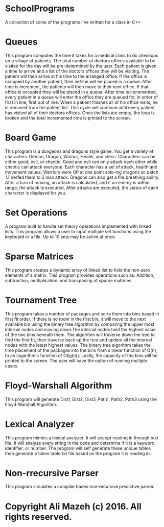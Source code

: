 # SchoolPrograms
A collection of some of the programs I've written for a class in C++

# Queues

This program computes the time it takes for a medical clinic
to do checkups on a village of patients. The total number of
doctors offices available to be visited for the day will be
pre-determined by the user. Each patient is given a time to
arrive and a list of the doctors offices they will be visiting.
The patient will then arrive at his time to the arranged office.
If the office is occupied by another patient, then he/she will
be placed in a queue. After time is increment, the patients
will then move to their next office. If that office is occupied
they will be placed in a queue. After time is incremented, every
patient in a queue will enter the office they are queued for, in
order of first in line, first out of line. When a patient finishes
all of his office visits, he is removed from the patient list.
This cycle will continue until every patient has visited all of
their doctors offices. Once the lists are empty, the loop is broken
and the total incremented time is printed to the screen.

# Board Game

This program is a dungeons and dragons style game.
You get a variety of characters: Demon, Dragon, Warrior,
Healer, and cleric. Characters can be either good, evil,
or chaotic. Good and evil can only attack each other while
chaotic can attack everyone. Each character has a
set of attack, health and movement values. Warriors were OP at
one point solo-ing dragons so patch 1.1 nerfed them to 3 max attack.
Dragons can also get a fire breathing ability. After a turn of
moving, an attack is calculated, and if an enemy is within range,
the attack is executed. After attacks are executed, the status of
each character is displayed for you.



# Set Operations

A program built to handle set theory operations implemented with linked lists.
This program allows a user to input multiple set functions
using the keyboard or a file. Up to 10 sets may be active at once.

# Sparse Matrices

This program creates a dynamic array of linked list to hold the
non-zero elements of a matrix. This program provides operations
such as: Addition, subtraction, multiplication, and transposing of
sparse matrices.

# Tournament Tree

This program takes a number of packages and sorts them
into bins based in first fit order. If there is no room
in the first bin, it will move to the next available bin
using the binary tree algorithm by comparing the upper most
internal nodes and moving down.The internal nodes hold the highest value of the two bins
beneath them. The algorithm will traverse down the tree to find the first fit, then
traverse back up the tree and update all the internal nodes
with the latest highest values. The binary tree algorithm
takes the time placement of the packages into the bins from
a linear function of O(n), to an logarithmic function of O(lg(n)).
Lastly, the capacity of the bins will be printed to the screen.
The user will have the option of running multiple cases.

# Floyd-Warshall Algorithm

This program will generate Dist1, Dist2, Dist3, Path1, Path2, Path3
using the Floyd-Warshall Algorithm.

# Lexical Analyzer

This program mimics a lexical analyzer. It will accept reading in
through text file. It will analyze every string in the code
and determine if it is a keyword, identifier, or number. The program
will self generate these unique tables then generate a token table txt file
based on the program it is reading in.

# Non-rrecursive Parser

This program simulates a compiler based non-recursive predictive parser.

# Copyright  Ali Mazeh (c) 2016. All rights reserved.
